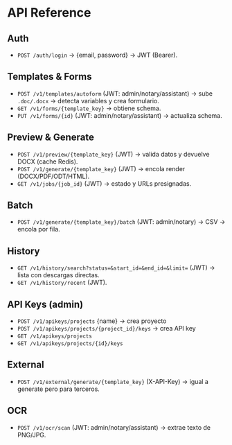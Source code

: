 # API Reference

## Auth
- `POST /auth/login` → {email, password} → JWT (Bearer).

## Templates & Forms
- `POST /v1/templates/autoform` (JWT: admin/notary/assistant) → sube `.doc/.docx` → detecta variables y crea formulario.
- `GET /v1/forms/{template_key}` → obtiene schema.
- `PUT /v1/forms/{id}` (JWT: admin/notary/assistant) → actualiza schema.

## Preview & Generate
- `POST /v1/preview/{template_key}` (JWT) → valida datos y devuelve DOCX (cache Redis).
- `POST /v1/generate/{template_key}` (JWT) → encola render (DOCX/PDF/ODT/HTML).
- `GET /v1/jobs/{job_id}` (JWT) → estado y URLs presignadas.

## Batch
- `POST /v1/generate/{template_key}/batch` (JWT: admin/notary) → CSV → encola por fila.

## History
- `GET /v1/history/search?status=&start_id=&end_id=&limit=` (JWT) → lista con descargas directas.
- `GET /v1/history/recent` (JWT).

## API Keys (admin)
- `POST /v1/apikeys/projects` {name} → crea proyecto
- `POST /v1/apikeys/projects/{project_id}/keys` → crea API key
- `GET /v1/apikeys/projects`
- `GET /v1/apikeys/projects/{id}/keys`

## External
- `POST /v1/external/generate/{template_key}` (X-API-Key) → igual a generate pero para terceros.

## OCR
- `POST /v1/ocr/scan` (JWT: admin/notary/assistant) → extrae texto de PNG/JPG.
